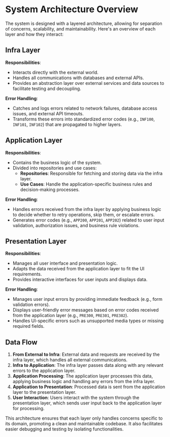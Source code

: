 # System Architecture Overview

The system is designed with a layered architecture, allowing for separation of concerns, scalability, and maintainability. Here's an overview of each layer and how they interact:

## Infra Layer

**Responsibilities**:
- Interacts directly with the external world.
- Handles all communications with databases and external APIs.
- Provides an abstraction layer over external services and data sources to facilitate testing and decoupling.

**Error Handling**:
- Catches and logs errors related to network failures, database access issues, and external API timeouts.
- Transforms these errors into standardized error codes (e.g., `INF100`, `INF101`, `INF102`) that are propagated to higher layers.

## Application Layer

**Responsibilities**:
- Contains the business logic of the system.
- Divided into repositories and use cases:
  - **Repositories**: Responsible for fetching and storing data via the infra layer.
  - **Use Cases**: Handle the application-specific business rules and decision-making processes.

**Error Handling**:
- Handles errors received from the infra layer by applying business logic to decide whether to retry operations, skip them, or escalate errors.
- Generates error codes (e.g., `APP200`, `APP201`, `APP202`) related to user input validation, authorization issues, and business rule violations.

## Presentation Layer

**Responsibilities**:
- Manages all user interface and presentation logic.
- Adapts the data received from the application layer to fit the UI requirements.
- Provides interactive interfaces for user inputs and displays data.

**Error Handling**:
- Manages user input errors by providing immediate feedback (e.g., form validation errors).
- Displays user-friendly error messages based on error codes received from the application layer (e.g., `PRE300`, `PRE301`, `PRE302`).
- Handles UI-specific errors such as unsupported media types or missing required fields.

## Data Flow

1. **From External to Infra**: External data and requests are received by the infra layer, which handles all external communications.
2. **Infra to Application**: The infra layer passes data along with any relevant errors to the application layer.
3. **Application Processing**: The application layer processes this data, applying business logic and handling any errors from the infra layer.
4. **Application to Presentation**: Processed data is sent from the application layer to the presentation layer.
5. **User Interaction**: Users interact with the system through the presentation layer, which sends user input back to the application layer for processing.

This architecture ensures that each layer only handles concerns specific to its domain, promoting a clean and maintainable codebase. It also facilitates easier debugging and testing by isolating functionalities.
